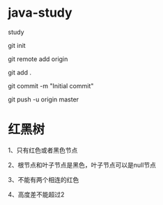 # java-study
study

git init

git remote add origin <url>

git add .

git commit -m "Initial commit"

git push -u origin master

# **红黑树**

1、只有红色或者黑色节点

2、根节点和叶子节点是黑色，叶子节点可以是null节点

3、不能有两个相连的红色

4、高度差不能超过2



